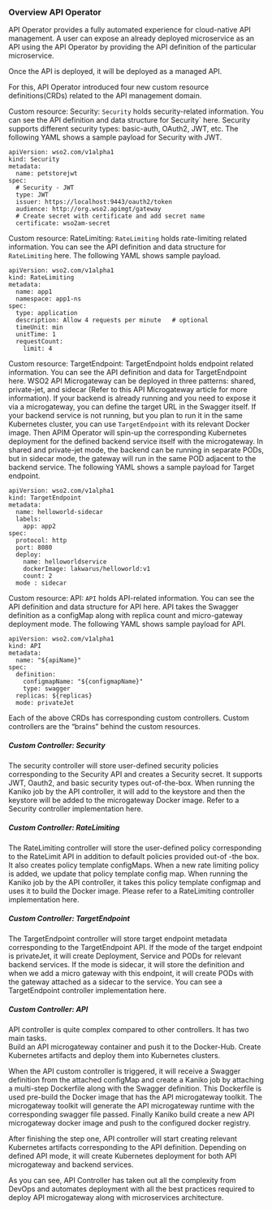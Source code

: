 ### Overview API Operator

API Operator provides a fully automated experience for cloud-native API management. A user can expose an already deployed microservice as an API using the  API Operator by providing the API definition of the particular microservice.


Once the API is deployed, it will be deployed as a managed API. 

For this, API Operator introduced four new custom resource definitions(CRDs) related to the API management domain.

Custom resource: Security:
`Security` holds security-related information. You can see the API definition and data structure for Security` here. Security supports different security types: basic-auth, OAuth2, JWT, etc. The following YAML shows a sample payload for Security with JWT.

```
apiVersion: wso2.com/v1alpha1
kind: Security
metadata:
  name: petstorejwt
spec:
  # Security - JWT
  type: JWT
  issuer: https://localhost:9443/oauth2/token
  audience: http://org.wso2.apimgt/gateway
  # Create secret with certificate and add secret name
  certificate: wso2am-secret
```

Custom resource: RateLimiting:
`RateLimiting` holds rate-limiting related information. You can see the API definition and data structure for `RateLimiting` here. The following YAML shows sample payload.

```
apiVersion: wso2.com/v1alpha1
kind: RateLimiting
metadata:
  name: app1
  namespace: app1-ns
spec:
  type: application             
  description: Allow 4 requests per minute   # optional
  timeUnit: min
  unitTime: 1
  requestCount:
    limit: 4
```

Custom resource: TargetEndpoint:
TargetEndpoint holds endpoint related information. You can see the API definition and data for TargetEndpoint here. WSO2 API Microgateway can be deployed in three patterns: shared, private-jet, and sidecar (Refer to this API Microgateway article for more information). If your backend is already running and you need to expose it via a microgateway, you can define the target URL in the Swagger itself. If your backend service is not running, but you plan to run it in the same Kubernetes cluster, you can use `TargetEndpoint` with its relevant Docker image. Then APIM Operator will spin-up the corresponding Kubernetes deployment for the defined backend service itself with the microgateway. In shared and private-jet mode, the backend can be running in separate PODs, but in sidecar mode, the gateway will run in the same POD adjacent to the backend service. The following YAML shows a sample payload for Target endpoint.

```
apiVersion: wso2.com/v1alpha1
kind: TargetEndpoint
metadata:
  name: helloworld-sidecar
  labels:
    app: app2
spec:
  protocol: http
  port: 8080
  deploy:
    name: helloworldservice
    dockerImage: lakwarus/helloworld:v1
    count: 2
  mode : sidecar
```

Custom resource: API:
`API` holds API-related information. You can see the API definition and data structure for API  here. API takes the Swagger definition as a configMap along with replica count and micro-gateway deployment mode. The following YAML shows sample payload for API.

```
apiVersion: wso2.com/v1alpha1
kind: API
metadata:
  name: "${apiName}"
spec:
  definition:
    configmapName: "${configmapName}"
    type: swagger
  replicas: ${replicas}
  mode: privateJet
```

Each of the above CRDs has corresponding custom controllers. Custom controllers are the “brains” behind the custom resources. 

##### Custom Controller: Security


The security controller will store user-defined security policies corresponding to the Security API and creates a Security secret. It supports JWT, Oauth2, and basic security types out-of-the-box. When running the Kaniko job by the API controller, it will add to the keystore and then the keystore will be added to the microgateway Docker image. Refer to a Security controller implementation here.


##### Custom Controller: RateLimiting



The RateLimiting controller will store the user-defined policy corresponding to the RateLimit API in addition to default policies provided out-of -the box. It also creates policy template configMaps. When a new rate limiting policy is added, we update that policy template config map. When running the Kaniko job by the API controller, it takes this policy template configmap and uses it to build the Docker image. Please refer to a RateLimiting controller implementation here. 

##### Custom Controller: TargetEndpoint


The TargetEndpoint controller will store target endpoint metadata corresponding to the TargetEndpoint API. If the mode of the target endpoint is  privateJet, it will create Deployment, Service and PODs for relevant backend services. If the mode is sidecar, it will store the definition and when we add a micro gateway with this endpoint, it will create PODs with the gateway attached as a sidecar to the service. You can see a TargetEndpoint controller implementation here.

##### Custom Controller: API



API controller is quite complex compared to other controllers. It has two main tasks.  
Build an API microgateway container and push it to the Docker-Hub.
Create Kubernetes artifacts and deploy them into Kubernetes clusters.

When the API custom controller is triggered, it will receive a Swagger definition from the attached configMap and create a Kaniko job by attaching a multi-step Dockerfile along with the Swagger definition. This Dockerfile is used pre-build the Docker image that has the API microgateway toolkit. The microgateway toolkit will generate the API microgateway runtime with the corresponding swagger file passed. Finally Kaniko build create a new API microgateway docker image and push to the configured docker registry.

After finishing the step one, API controller will start creating relevant Kubernetes artifacts corresponding to the API definition. Depending on defined API mode, it will create Kubernetes deployment for both API microgateway and backend services. 

As you can see, API Controller has taken out all the complexity from DevOps and automates deployment with all the best practices required to deploy API microgateway along with microservices architecture.
